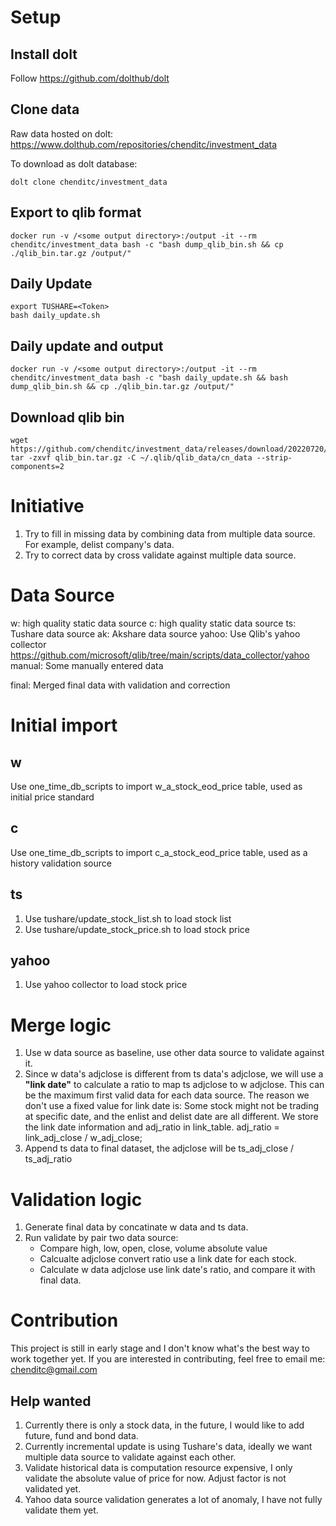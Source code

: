 # Setup
## Install dolt
Follow https://github.com/dolthub/dolt

## Clone data

Raw data hosted on dolt: https://www.dolthub.com/repositories/chenditc/investment_data

To download as dolt database:

`dolt clone chenditc/investment_data`

## Export to qlib format
```
docker run -v /<some output directory>:/output -it --rm chenditc/investment_data bash -c "bash dump_qlib_bin.sh && cp ./qlib_bin.tar.gz /output/"
```

## Daily Update
```
export TUSHARE=<Token>
bash daily_update.sh
```

## Daily update and output
```
docker run -v /<some output directory>:/output -it --rm chenditc/investment_data bash -c "bash daily_update.sh && bash dump_qlib_bin.sh && cp ./qlib_bin.tar.gz /output/"
```

## Download qlib bin
```
wget https://github.com/chenditc/investment_data/releases/download/20220720/qlib_bin.tar.gz
tar -zxvf qlib_bin.tar.gz -C ~/.qlib/qlib_data/cn_data --strip-components=2
```

# Initiative
1. Try to fill in missing data by combining data from multiple data source. For example, delist company's data.
2. Try to correct data by cross validate against multiple data source.

# Data Source

w: high quality static data source 
c: high quality static data source
ts: Tushare data source
ak: Akshare data source
yahoo: Use Qlib's yahoo collector https://github.com/microsoft/qlib/tree/main/scripts/data_collector/yahoo
manual: Some manually entered data

final: Merged final data with validation and correction

# Initial import 

## w
Use one_time_db_scripts to import w_a_stock_eod_price table, used as initial price standard

## c
Use one_time_db_scripts to import c_a_stock_eod_price table, used as a history validation source

## ts
1. Use tushare/update_stock_list.sh to load stock list
2. Use tushare/update_stock_price.sh to load stock price

## yahoo
1. Use yahoo collector to load stock price

# Merge logic
1. Use w data source as baseline, use other data source to validate against it.
2. Since w data's adjclose is different from ts data's adjclose, we will use a **"link date"** to calculate a ratio to map ts adjclose to w adjclose. This can be the maximum first valid data for each data source. The reason we don't use a fixed value for link date is: Some stock might not be trading at specific date, and the enlist and delist date are all different. We store the link date information and adj_ratio in link_table. adj_ratio = link_adj_close / w_adj_close;
3. Append ts data to final dataset, the adjclose will be ts_adj_close / ts_adj_ratio

# Validation logic
1. Generate final data by concatinate w data and ts data.
2. Run validate by pair two data source:
   - Compare high, low, open, close, volume absolute value
   - Calcualte adjclose convert ratio use a link date for each stock.
   - Calculate w data adjclose use link date's ratio, and compare it with final data.

# Contribution
This project is still in early stage and I don't know what's the best way to work together yet. If you are interested in contributing, feel free to email me: chenditc@gmail.com

## Help wanted
1. Currently there is only a stock data, in the future, I would like to add future, fund and bond data.
2. Currently incremental update is using Tushare's data, ideally we want multiple data source to validate against each other.
3. Validate historical data is computation resource expensive, I only validate the absolute value of price for now. Adjust factor is not validated yet.
4. Yahoo data source validation generates a lot of anomaly, I have not fully validate them yet.
